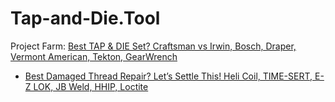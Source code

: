 # Tap-and-Die.Tool

Project Farm: [Best TAP & DIE Set? Craftsman vs Irwin, Bosch, Draper, Vermont American, Tekton, GearWrench](https://youtu.be/lE346z7HOnk)

- [Best Damaged Thread Repair? Let’s Settle This! Heli Coil, TIME-SERT, E-Z LOK, JB Weld, HHIP, Loctite](https://youtu.be/jknMrFOGMOQ)
